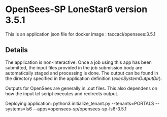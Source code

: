 # OpenSees-SP LoneStar6 version 3.5.1 

This is an application json file for docker image : taccaci/opensees:3.5.1

## Details

The application is non-interactive. Once a job using this app has been submitted, the input files
provided in the job submission body are automatically staged and processing is done.
The output can be found in the directory specified in the application definition (*execSystemOutputDir*).

Outputs for OpenSees are generally in .out files. This also dependens on how the input tcl script executes and
redirects output.

Deploying application: python3 initialize_tenant.py --tenants=PORTALS --systems=ls6 --apps=opensees-sp/opensees-sp-ls6-3.5.1